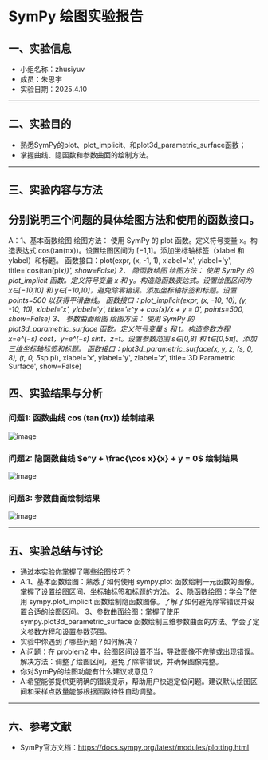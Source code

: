 # SymPy 绘图实验报告

## 一、实验信息

- 小组名称：zhusiyuv
- 成员：朱思宇
- 实验日期：2025.4.10

---

## 二、实验目的

- 熟悉SymPy的plot、plot_implicit、和plot3d_parametric_surface函数；
- 掌握曲线、隐函数和参数曲面的绘制方法。

---

## 三、实验内容与方法

分别说明三个问题的具体绘图方法和使用的函数接口。
---
A：1、基本函数绘图
    绘图方法： 使用 SymPy 的 plot 函数。定义符号变量 x。构造表达式 cos(tan(πx))。设置绘图区间为 [−1,1]。添加坐标轴标签（xlabel 和 ylabel）和标题。
    函数接口：plot(expr, (x, -1, 1), xlabel='x', ylabel='y', title='cos(tan(pi*x))', show=False)
   2、 隐函数绘图
   绘图方法： 使用 SymPy 的 plot_implicit 函数。定义符号变量 x 和 y。构造隐函数表达式。设置绘图区间为 x∈[−10,10] 和 y∈[−10,10]，避免除零错误。添加坐标轴标签和标题。设置 points=500 以获得平滑曲线。
    函数接口：plot_implicit(expr, (x, -10, 10), (y, -10, 10), xlabel='x', ylabel='y', title='e^y + cos(x)/x + y = 0', points=500, show=False)
    3、 参数曲面绘图    绘图方法： 使用 SymPy 的 plot3d_parametric_surface 函数。定义符号变量 s 和 t。构造参数方程 x=e^(−s) cost，y=e^(−s) sint，z=t。设置参数范围 s∈[0,8] 和 t∈[0,5π]。添加三维坐标轴标签和标题。
    函数接口：plot3d_parametric_surface(x, y, z, (s, 0, 8), (t, 0, 5*sp.pi), xlabel='x', ylabel='y', zlabel='z', title='3D Parametric Surface', show=False)
    
## 四、实验结果与分析

### 问题1: 函数曲线 $\cos(\tan(\pi x))$ 绘制结果

![image](https://github.com/user-attachments/assets/1442f78f-c426-49a6-9d23-c4b0468c4e97)


### 问题2: 隐函数曲线 $e^y + \frac{\cos x}{x} + y = 0$ 绘制结果

![image](https://github.com/user-attachments/assets/9cb7f527-dad4-4794-8b24-ca344fa2d75c)


### 问题3: 参数曲面绘制结果

![image](https://github.com/user-attachments/assets/4d65b3ff-0205-44dd-a8c3-5dce3da7fb80)


---

## 五、实验总结与讨论

- 通过本实验你掌握了哪些绘图技巧？
- A:1、基本函数绘图：熟悉了如何使用 sympy.plot 函数绘制一元函数的图像。掌握了设置绘图区间、坐标轴标签和标题的方法。
    2、隐函数绘图：学会了使用 sympy.plot_implicit 函数绘制隐函数图像。了解了如何避免除零错误并设置合适的绘图区间。
    3、参数曲面绘图：掌握了使用 sympy.plot3d_parametric_surface 函数绘制三维参数曲面的方法。学会了定义参数方程和设置参数范围。
- 实验中你遇到了哪些问题？如何解决？
- A:问题：在 problem2 中，绘图区间设置不当，导致图像不完整或出现错误。
    解决方法：调整了绘图区间，避免了除零错误，并确保图像完整。
- 你对SymPy的绘图功能有什么建议或意见？
- A:希望能够提供更明确的错误提示，帮助用户快速定位问题。建议默认绘图区间和采样点数量能够根据函数特性自动调整。

---

## 六、参考文献

- SymPy官方文档：https://docs.sympy.org/latest/modules/plotting.html
